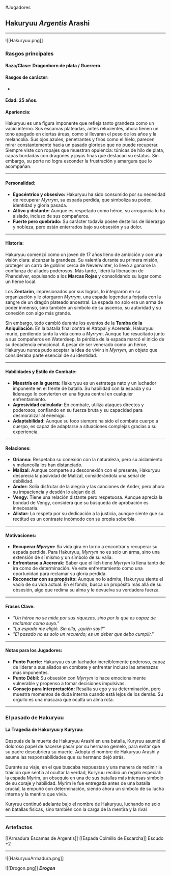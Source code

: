 #Jugadores
## **Hakuryuu *Argentis* Arashi**

---
![[Hakuryuu.png]]
### **Rasgos principales**

#### **Raza/Clase:** Dragonborn de plata / Guerrero.

#### Rasgos de carácter:
-  

#### **Edad:** 25 años.

#### **Apariencia:**

Hakuryuu es una figura imponente que refleja tanto grandeza como un vacío interno. Sus escamas plateadas, antes relucientes, ahora tienen un tono apagado en ciertas áreas, como si llevaran el peso de los años y la melancolía. Sus ojos azules, penetrantes y fríos como el hielo, parecen mirar constantemente hacia un pasado glorioso que no puede recuperar. Siempre viste con ropajes que muestran opulencia: túnicas de hilo de plata, capas bordadas con dragones y joyas finas que destacan su estatus. Sin embargo, su porte no logra esconder la frustración y amargura que lo acompañan.

---

#### **Personalidad:**

- **Egocéntrico y obsesivo:** Hakuryuu ha sido consumido por su necesidad de recuperar _Myrrym_, su espada perdida, que simboliza su poder, identidad y gloria pasada.
- **Altivo y distante:** Aunque es respetado como héroe, su arrogancia lo ha aislado, incluso de sus compañeros.
- **Fuerte pero quebrado:** Su carácter todavía posee destellos de liderazgo y nobleza, pero están enterrados bajo su obsesión y su dolor.

---

#### **Historia:**

Hakuryuu comenzó como un joven de 17 años lleno de ambición y con una visión clara: alcanzar la grandeza. Su valentía durante su primera misión, proteger un carro de goblins cerca de Neverwinter, lo llevó a ganarse la confianza de aliados poderosos. Más tarde, lideró la liberación de Phandelver, expulsando a los **Marcas Rojas** y consolidando su lugar como un héroe local.

Los **Zentarim**, impresionados por sus logros, lo integraron en su organización y le otorgaron _Myrrym_, una espada legendaria forjada con la sangre de un dragón plateado ancestral. La espada no solo era un arma de poder inmenso, sino también un símbolo de su ascenso, su autoridad y su conexión con algo más grande.

Sin embargo, todo cambió durante los eventos de la **Tumba de la Aniquilación**. En la batalla final contra el Atropal y Acererak, Hakuryuu murió, perdiendo tanto la vida como a _Myrrym_. Aunque fue resucitado junto a sus compañeros en Waterdeep, la pérdida de la espada marcó el inicio de su decadencia emocional. A pesar de ser venerado como un héroe, Hakuryuu nunca pudo aceptar la idea de vivir sin _Myrrym_, un objeto que consideraba parte esencial de su identidad.

---

#### **Habilidades y Estilo de Combate:**

- **Maestría en la guerra:** Hakuryuu es un estratega nato y un luchador imponente en el frente de batalla. Su habilidad con la espada y su liderazgo lo convierten en una figura central en cualquier enfrentamiento.
- **Agresividad calculada:** En combate, utiliza ataques directos y poderosos, confiando en su fuerza bruta y su capacidad para desmoralizar al enemigo.
- **Adaptabilidad:** Aunque su foco siempre ha sido el combate cuerpo a cuerpo, es capaz de adaptarse a situaciones complejas gracias a su experiencia.

---

#### **Relaciones:**

- **Orianna:** Respetaba su conexión con la naturaleza, pero su aislamiento y melancolía los han distanciado.
- **Malizal:** Aunque comparte su desconexión con el presente, Hakuryuu desprecia la pasividad de Malizal, considerándola una señal de debilidad.
- **Ander:** Solía disfrutar de la alegría y las canciones de Ander, pero ahora su impaciencia y desdén lo alejan de él.
- **Vengy:** Tiene una relación distante pero respetuosa. Aunque aprecia la bondad de Vengy, considera que su búsqueda de aprobación es innecesaria.
- **Alistar:** Lo respeta por su dedicación a la justicia, aunque siente que su rectitud es un contraste incómodo con su propia soberbia.

---

#### **Motivaciones:**

- **Recuperar _Myrrym_:** Su vida gira en torno a encontrar y recuperar su espada perdida. Para Hakuryuu, _Myrrym_ no es solo un arma, sino una extensión de sí mismo y un símbolo de su valía.
- **Enfrentarse a Acererak:** Saber que el lich tiene _Myrrym_ lo llena tanto de ira como de determinación. Ve este enfrentamiento como una oportunidad para reclamar su gloria perdida.
- **Reconectar con su propósito:** Aunque no lo admite, Hakuryuu siente el vacío de su vida actual. En el fondo, busca un propósito más allá de su obsesión, algo que redima su alma y le devuelva su verdadera fuerza.

---

#### **Frases Clave:**

- _"Un héroe no se mide por sus riquezas, sino por lo que es capaz de reclamar como suyo."_
- _"La espada me eligió. Sin ella, ¿quién soy?"_
- _"El pasado no es solo un recuerdo; es un deber que debo cumplir."_

---

#### **Notas para los Jugadores:**

- **Punto Fuerte:** Hakuryuu es un luchador increíblemente poderoso, capaz de liderar a sus aliados en combate y enfrentar incluso las amenazas más imponentes.
- **Punto Débil:** Su obsesión con _Myrrym_ lo hace emocionalmente vulnerable y propenso a tomar decisiones impulsivas.
- **Consejo para Interpretación:** Resalta su ego y su determinación, pero muestra momentos de duda interna cuando está lejos de los demás. Su orgullo es una máscara que oculta un alma rota.

---
### **El pasado de Hakuryuu**

#### La Tragedia de Hakuryuu y Kuryruu:

Después de la muerte de Hakuryuu Arashi en una batalla, Kuryruu asumió el doloroso papel de hacerse pasar por su hermano gemelo, para evitar que su padre descubriera su muerte. Adopta el nombre de Hakuryuu Arashi y asume las responsabilidades que su hermano dejó atrás.

Durante su viaje, en el que buscaba respuestas y una manera de redimir la traición que sentía al ocultar la verdad, Kuryruu recibió un regalo especial: la espada Myrim, un obsequio  en una de sus batallas más intensas símbolo de su coraje y habilidad. Myrim le fue entregada antes de una batalla crucial, la empuñó con determinación, siendo ahora un símbolo de su lucha interna y la mentira que vivía.

Kuryruu continuó adelante bajo el nombre de Hakuryuu, luchando no solo en batallas físicas, sino también con la carga de la mentira y la rival


---

### Artefactos

[[Armadura Escamas de Argentis]]
[[Espada Colmillo de Escarcha]]
Escudo +2

---

![[HakuryuuArmadura.png]]


![[Drogon.png]]
***Drogon***


